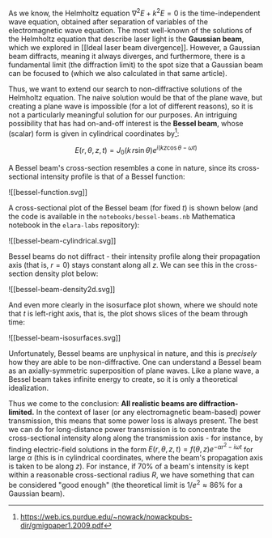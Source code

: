 As we know, the Helmholtz equation $\nabla^2 E + k^2 E = 0$ is the time-independent wave equation, obtained after separation of variables of the electromagnetic wave equation. The most well-known of the solutions of the Helmholtz equation that describe laser light is the **Gaussian beam**, which we explored in [[Ideal laser beam divergence]]. However, a Gaussian beam diffracts, meaning it always diverges, and furthermore, there is a fundamental limit (the diffraction limit) to the spot size that a Gaussian beam can be focused to (which we also calculated in that same article).

Thus, we want to extend our search to non-diffractive solutions of the Helmholtz equation. The naive solution would be that of the plane wave, but creating a plane wave is impossible (for a lot of different reasons), so it is not a particularly meaningful solution for our purposes. An intriguing possibility that has had on-and-off interest is the **Bessel beam**, whose (scalar) form is given in cylindrical coordinates by[^1]:

$$
E(r, \theta, z, t) = J_0(k\, r\sin \theta) e^{i(kz\cos \theta - \omega t)}
$$

A Bessel beam's cross-section resembles a cone in nature, since its cross-sectional intensity profile is that of a Bessel function:

![[bessel-function.svg]]

A cross-sectional plot of the Bessel beam (for fixed $t$) is shown below (and the code is available in the `notebooks/bessel-beams.nb` Mathematica notebook in the `elara-labs` repository):

![[bessel-beam-cylindrical.svg]]

Bessel beams do not diffract - their intensity profile along their propagation axis (that is, $r = 0$) stays constant along all $z$. We can see this in the cross-section density plot below:

![[bessel-beam-density2d.svg]]

And even more clearly in the isosurface plot shown, where we should note that $t$ is left-right axis, that is, the plot shows slices of the beam through time:

![[bessel-beam-isosurfaces.svg]]

Unfortunately, Bessel beams are unphysical in nature, and this is _precisely_ how they are able to be non-diffractive. One can understand a Bessel beam as an axially-symmetric superposition of plane waves. Like a plane wave, a Bessel beam takes infinite energy to create, so it is only a theoretical idealization.

Thus we come to the conclusion: **All realistic beams are diffraction-limited.** In the context of laser (or any electromagnetic beam-based) power transmission, this means that some power loss is always present. The best we can do for long-distance power transmission is to concentrate the cross-sectional intensity along along the transmission axis - for instance, by finding electric-field solutions in the form $E(r, \theta, z, t) = f(\theta, z) e^{-\alpha r^2 - i\omega t}$ for large $\alpha$ (this is in cylindrical coordinates, where the beam's propagation axis is taken to be along $z$). For instance, if 70% of a beam's intensity is kept within a reasonable cross-sectional radius $R$, we have something that can be considered "good enough" (the theoretical limit is $1/e^2 \approx 86 \%$ for a Gaussian beam).

[^1]: https://web.ics.purdue.edu/~nowack/nowackpubs-dir/gmigpaper1.2009.pdf